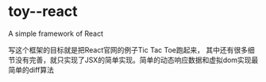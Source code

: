 # toy--react
A simple framework of React

写这个框架的目标就是把React官网的例子Tic Tac Toe跑起来，
其中还有很多细节没有完善，就只实现了JSX的简单实现。简单的动态响应数据和虚拟dom实现最简单的diff算法
